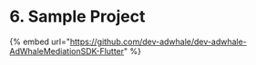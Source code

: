 # 6. Sample Project

{% embed url="https://github.com/dev-adwhale/dev-adwhale-AdWhaleMediationSDK-Flutter" %}
